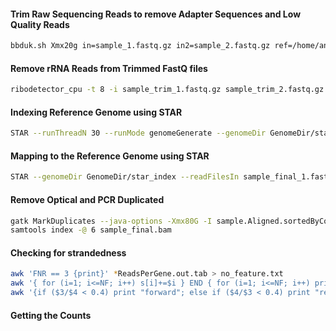 #### Trim Raw Sequencing Reads to remove Adapter Sequences and Low Quality Reads
```bash
bbduk.sh Xmx20g in=sample_1.fastq.gz in2=sample_2.fastq.gz ref=/home/antpc/miniconda/envs/bbtools/bbtools/lib/resources/adapters.fa out=sample_trim_1.fastq.gz out2=sample_trim_2.fastq.gz ktrim=r k=23 mink=11 hdist=1 tpe tbo threads=8 qtrim=rl minlength=40 trimq=15 maq=25 ftl=15 forcetrimright2=10 overwrite=true
```
#### Remove rRNA Reads from Trimmed FastQ files
```bash
ribodetector_cpu -t 8 -i sample_trim_1.fastq.gz sample_trim_2.fastq.gz -l 150 -e norrna --chunk_size 5000 -o sample_final_1.fastq.gz sample_final_2.fastq.gz -r sample_rRNA_1.fastq.gz sample_rRNA_2.fastq.gz
```
#### Indexing Reference Genome using STAR
```bash
STAR --runThreadN 30 --runMode genomeGenerate --genomeDir GenomeDir/star_index --genomeFastaFiles GenomeDir/GCF_003013715.1_ASM301371v2_genomic.fna --sjdbGTFfile GenomeDir/GCF_003013715.1_ASM301371v2_genomic.gtf --sjdbOverhang 149 # sjdbOverhang will be equal to mean read length -1
```
#### Mapping to the Reference Genome using STAR
```bash
STAR --genomeDir GenomeDir/star_index --readFilesIn sample_final_1.fastq.gz sample_final_2.fastq.gz --runThreadN 12 --quantMode GeneCounts --outSAMtype BAM Unsorted --outFileNamePrefix sample --twopassMode Basic --outSAMstrandField intronMotif --readFilesCommand zcat
```
#### Remove Optical and PCR Duplicated
```bash
gatk MarkDuplicates --java-options -Xmx80G -I sample.Aligned.sortedByCoord.out.bam -O sample_final.bam -M sample_md.txt --REMOVE_DUPLICATES true --TMP_DIR $PWD
samtools index -@ 6 sample_final.bam
```
#### Checking for strandedness
```bash
awk 'FNR == 3 {print}' *ReadsPerGene.out.tab > no_feature.txt
awk '{ for (i=1; i<=NF; i++) s[i]+=$i } END { for (i=1; i<=NF; i++) printf "%s ", s[i] }' no_feature.txt > sum.txt
awk '{if ($3/$4 < 0.4) print "forward"; else if ($4/$3 < 0.4) print "reverse"; else print "unstranded" }' sums.txt > strand.txt
```
#### Getting the Counts
```bash

```
